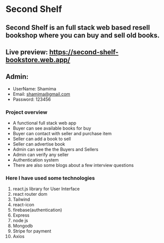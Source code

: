 # Second Shelf
## Second Shelf is an full stack web based resell bookshop where you can buy and sell old books. 

## Live preview: https://second-shelf-bookstore.web.app/

## Admin:
- UserName: Shamima
- Email: shamima@gmail.com
- Password: 123456


### Project overview
- A functional full stack web app 
- Buyer can see available books for buy
- Buyer can contact with seller and purchase item
- Seller can add a book to sell
- Seller can advertise book
- Admin can see the the Buyers and Sellers
- Admin can verify any seller
- Authentication system
- There are also some blogs about a few interview questions
### Here I have used some technologies
1. react.js library for User Interface
2. react router dom
3. Tailwind
4. react-icon
5. firebase(authentication)
6. Express
7. node js
8. Mongodb
9. Stripe for payment
10. Axios